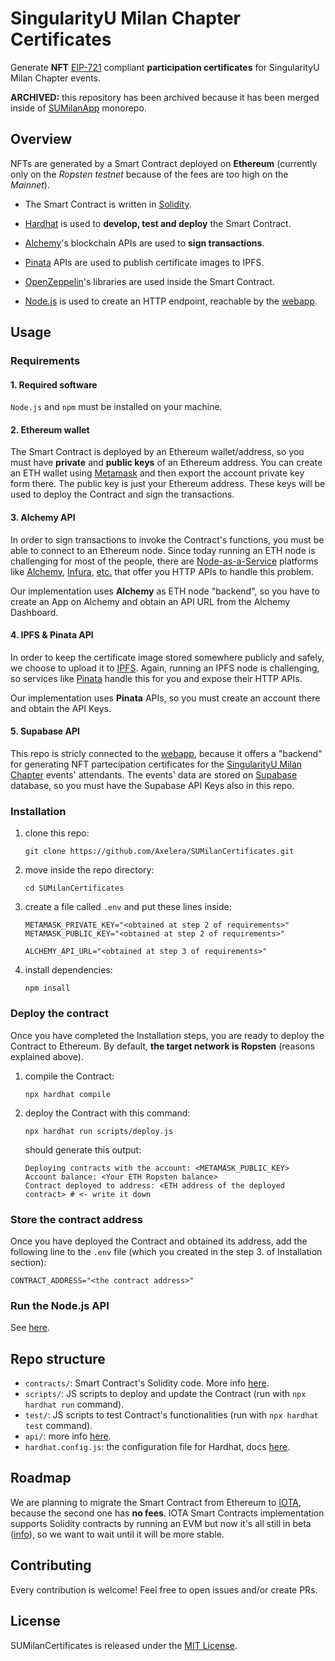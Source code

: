 # SingularityU Milan Chapter Certificates
Generate **NFT** [EIP-721](https://eips.ethereum.org/EIPS/eip-721) compliant **participation certificates** for SingularityU Milan Chapter events.

**ARCHIVED:** this repository has been archived because it has been merged inside of [SUMilanApp](https://github.com/Axelera/SUMilanApp) monorepo.

## Overview
NFTs are generated by a Smart Contract deployed on **Ethereum** (currently only on the *Ropsten testnet* because of the fees are too high on the *Mainnet*).

- The Smart Contract is written in [Solidity](https://soliditylang.org/).

- [Hardhat](https://hardhat.org/) is used to **develop, test and deploy** the Smart Contract.

- [Alchemy](https://www.alchemy.com/)'s blockchain APIs are used to **sign transactions**.

- [Pinata](https://pinata.cloud) APIs are used to publish certificate images to IPFS.

- [OpenZeppelin](https://openzeppelin.com/contracts/)'s libraries are used inside the Smart Contract.

- [Node.js](https://nodejs.org/) is used to create an HTTP endpoint, reachable by the [webapp](https://github.com/Axelera/SUMilanApp).

## Usage

### Requirements
#### 1. Required software
`Node.js` and `npm` must be installed on your machine.

#### 2. Ethereum wallet
The Smart Contract is deployed by an Ethereum wallet/address, so you must have **private** and **public keys** of an Ethereum address. You can create an ETH wallet using [Metamask](https://metamask.io) and then export the account private key form there. The public key is just your Ethereum address. These keys will be used to deploy the Contract and sign the transactions.

#### 3. Alchemy API
In order to sign transactions to invoke the Contract's functions, you must be able to connect to an Ethereum node. Since today running an ETH node is challenging for most of the people, there are [Node-as-a-Service](https://ethereum.org/en/developers/docs/nodes-and-clients/nodes-as-a-service/) platforms like [Alchemy](https://alchemy.com), [Infura](https://infura.io), [etc.](https://ethereum.org/en/developers/docs/nodes-and-clients/nodes-as-a-service/#popular-node-services) that offer you HTTP APIs to handle this problem.

Our implementation uses **Alchemy** as ETH node "backend", so you have to create an App on Alchemy and obtain an API URL from the Alchemy Dashboard.

#### 4. IPFS & Pinata API
In order to keep the certificate image stored somewhere publicly and safely, we choose to upload it to [IPFS](https://ipfs.io). Again, running an IPFS node is challenging, so services like [Pinata](https://pinata.cloud) handle this for you and expose their HTTP APIs.

Our implementation uses **Pinata** APIs, so you must create an account there and obtain the API Keys.

#### 5. Supabase API
This repo is stricly connected to the [webapp](https://github.com/Axelera/SUMilanApp), because it offers a "backend" for generating NFT partecipation certificates for the [SingularityU Milan Chapter](https://www.singularityumilan.com) events' attendants. The events' data are stored on [Supabase](https://supabase.io) database, so you must have the Supabase API Keys also in this repo.

### Installation
1. clone this repo:
    ```
    git clone https://github.com/Axelera/SUMilanCertificates.git
    ```
2. move inside the repo directory:
    ```
    cd SUMilanCertificates
    ```
3. create a file called `.env` and put these lines inside:
    ```
    METAMASK_PRIVATE_KEY="<obtained at step 2 of requirements>"
    METAMASK_PUBLIC_KEY="<obtained at step 2 of requirements>"

    ALCHEMY_API_URL="<obtained at step 3 of requirements>"
    ```
4. install dependencies:
    ```
    npm insall
    ```

### Deploy the contract
Once you have completed the Installation steps, you are ready to deploy the Contract to Ethereum. By default, **the target network is Ropsten** (reasons explained above).

1. compile the Contract:
    ```
    npx hardhat compile
    ```
2. deploy the Contract with this command:
    ```
    npx hardhat run scripts/deploy.js
    ```
    should generate this output:
    ```
    Deploying contracts with the account: <METAMASK_PUBLIC_KEY>
    Account balance: <Your ETH Ropsten balance>
    Contract deployed to address: <ETH address of the deployed contract> # <- write it down
    ```

### Store the contract address
Once you have deployed the Contract and obtained its address, add the following line to the `.env` file (which you created in the step 3. of Installation section):
```
CONTRACT_ADDRESS="<the contract address>"
```

### Run the Node.js API
See [here](api/README.md).

## Repo structure
- `contracts/`: Smart Contract's Solidity code. More info [here](contracts/README.md).
- `scripts/`: JS scripts to deploy and update the Contract (run with `npx hardhat run` command).
- `test/`: JS scripts to test Contract's functionalities (run with `npx hardhat test` command).
- `api/`: more info [here](api/README.md).
- `hardhat.config.js`: the configuration file for Hardhat, docs [here](https://hardhat.org/config/).

## Roadmap 
We are planning to migrate the Smart Contract from Ethereum to [IOTA](https://iota.org), because the second one has **no fees**. IOTA Smart Contracts implementation supports Solidity contracts by running an EVM but now it's all still in beta ([info](https://blog.iota.org/iota-smart-contracts-beta-release/)), so we want to wait until it will be more stable.

## Contributing
Every contribution is welcome! Feel free to open issues and/or create PRs.

## License
SUMilanCertificates is released under the [MIT License](LICENSE).
